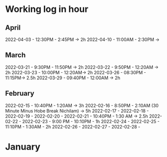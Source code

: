 # Working log in hour

## April
2022-04-03 - 12:30PM - 2:45PM -> 2h
2022-04-10 - 11:00AM - 2:30PM ->


## March
2022-03-21 - 9:30PM -  11:50PM -> 2h
2022-03-22 - 9:50PM -  12:20AM -> 2h
2022-03-23 - 10:00PM -   12:20AM-> 2h
2022-03-26 - 08:30PM -   11:15PM-> 2.5h
2022-03-29 - 09:40PM -   12:00AM -> 2h


## February
2022-02-15 - 10:40PM - 1:20AM -> 3h
2022-02-16 - 8:50PM - 2:10AM (30 Minute Minus Hobe Break Nichilam) -> 5h
2022-02-17 - 
2022-02-18 - 
2022-02-19 - 
2022-02-20 - 
2022-02-21 - 10:40PM - 1:30 AM -> 2.5h
2022-02-22 - 
2022-02-23 - 9:00 PM - 10:10PM - 1h
2022-02-24 - 
2022-02-25 - 11:10PM - 1:30AM - 2h
2022-02-26 - 
2022-02-27 - 
2022-02-28 - 

# January